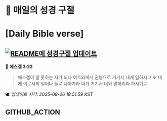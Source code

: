 # 🙏 매일의 성경 구절
# [Daily Bible verse]
## [![README에 성경구절 업데이트](https://github.com/DONGSUKA/first_test/actions/workflows/update-readme-bible.yml/badge.svg)](https://github.com/DONGSUKA/first_test/actions/workflows/update-readme-bible.yml)
<!-- START_BIBLE_VERSE -->
📖 **에스겔 3:22**
> 에스겔이 말 못하는 자가 되다 여호와께서 권능으로 거기서 내게 임하시고 또 내게 이르시되 일어나 들로 나아가라 내가 거기서 너와 말하리라 하시기로

🕊️ _업데이트 시각: 2025-08-26 18:51:59 KST_
  <!-- END_BIBLE_VERSE -->
## GITHUB_ACTION
